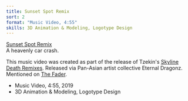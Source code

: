 ```yaml
---
title: Sunset Spot Remix
sort: 2
format: "Music Video, 4:55"
skills: 3D Animation & Modeling, Logotype Design
---
```

<div class="info-container">
<div class="info">
<a class="name clickable" href="https://www.youtube.com/watch?v=wsdIg9eOpuc" target="_blank">
Sunset Spot Remix
</a>
<div>
A heavenly car crash.

This music video was created as part of the release of Tzekin's <a href="https://tzekin.bandcamp.com/album/skyline-death-remixes-2">Skyline Death Remixes</a>. Released via Pan-Asian artist collective Eternal Dragonz. Mentioned on <a href="https://www.thefader.com/2019/07/09/dreamville-sacrifices-cupcakke-ayesha-mahalia-odunsi-best-songs">The Fader</a>.

- Music Video, 4:55, 2019
- 3D Animation & Modeling, Logotype Design
</div>
</div>
</div>

<div class="image-container">
<dynamic-video filename="MV_1.mp4" class="image-100w"></dynamic-video>
<dynamic-image filename="edz-1.jpeg" class="image-50w image-1"></dynamic-image>
<dynamic-image filename="edz-4.jpeg" class="image-50w image-2"></dynamic-image>
<dynamic-image filename="edz-2.jpeg" class="image-50w image-1"></dynamic-image>
<dynamic-image filename="edz-3.jpeg" class="image-50w image-2"></dynamic-image>
<dynamic-image filename="edz-logo-169.jpg" class="image-100w"></dynamic-image>
</div>